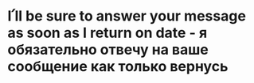 # I՛ll be sure to answer your message as soon as I return on date - я обязательно отвечу на ваше сообщение как только вернусь
